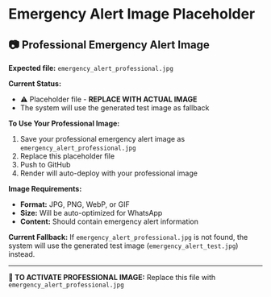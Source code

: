 # Emergency Alert Image Placeholder

## 📷 Professional Emergency Alert Image

**Expected file:** `emergency_alert_professional.jpg`

**Current Status:** 
- ⚠️ Placeholder file - **REPLACE WITH ACTUAL IMAGE**
- The system will use the generated test image as fallback

**To Use Your Professional Image:**
1. Save your professional emergency alert image as `emergency_alert_professional.jpg`
2. Replace this placeholder file
3. Push to GitHub
4. Render will auto-deploy with your professional image

**Image Requirements:**
- **Format:** JPG, PNG, WebP, or GIF
- **Size:** Will be auto-optimized for WhatsApp
- **Content:** Should contain emergency alert information

**Current Fallback:** 
If `emergency_alert_professional.jpg` is not found, the system will use the generated test image (`emergency_alert_test.jpg`) instead.

---

**🚨 TO ACTIVATE PROFESSIONAL IMAGE:**
Replace this file with `emergency_alert_professional.jpg`